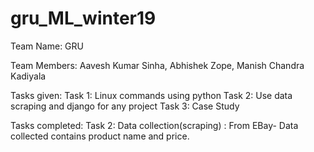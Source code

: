 # gru_ML_winter19
Team Name: GRU

Team Members: Aavesh Kumar Sinha, Abhishek Zope, Manish Chandra Kadiyala

Tasks given:
Task 1: Linux commands using python 
Task 2: Use data scraping and django for any project
Task 3: Case Study

Tasks completed:
Task 2: Data collection(scraping) : From EBay- Data collected contains product name and price.
